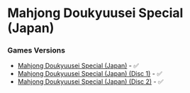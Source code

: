 # Mahjong Doukyuusei Special (Japan)

### Games Versions

- [Mahjong Doukyuusei Special (Japan)](./T-25301G/01/README.md) - :white_check_mark:
- [Mahjong Doukyuusei Special (Japan) (Disc 1)](./T-25302G1/01/README.md) - :white_check_mark:
- [Mahjong Doukyuusei Special (Japan) (Disc 2)](./T-25302G2/01/README.md) - :white_check_mark:
